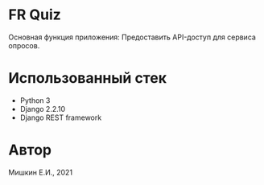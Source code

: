 # FR Quiz
Основная функция приложения:
Предоставить API-доступ для сервиса опросов.

# Использованный стек
- Python 3
- Django 2.2.10
- Django REST framework

# Автор
Мишкин Е.И., 2021